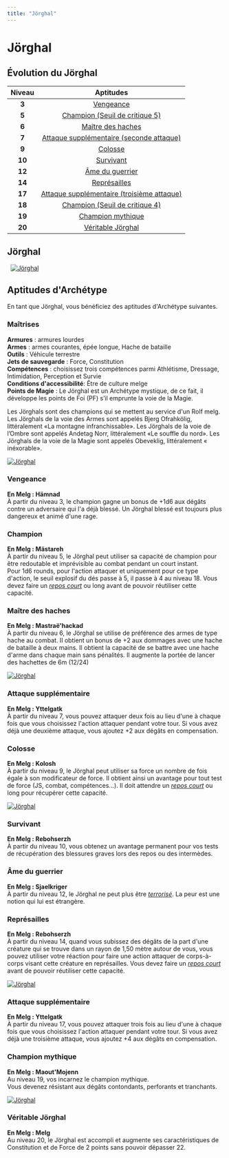 ```yaml
---
title: "Jörghal"
---
```

# Jörghal

## Évolution du Jörghal

|Niveau|Aptitudes|
|:-:|:-:|
|**3**|[Vengeance](#vengeance)|
|**5**|[Champion (Seuil de critique 5)](#champion)|
|**6**|[Maître des haches](#maitre-des-haches)|
|**7**|[Attaque supplémentaire (seconde attaque) ](#attaque-supplementaire)|
|**9**|[Colosse](#colosse)|
|**10**|[Survivant](#survivant)|
|**12**|[Âme du guerrier](#ame-du-guerrier)|
|**14**|[Représailles](#represailles)|
|**17**|[Attaque supplémentaire (troisième attaque) ](#attaque-supplementaire)|
|**18**|[Champion (Seuil de critique 4)](#champion)|
|**19**|[Champion mythique](#champion-mythique)|
|**20**|[Véritable Jörghal](#veritable-jorghal)|

## Jörghal
&nbsp;
[![Jörghal](https://www.douaratil.fr/illustrations/archetype/jorghal300.jpeg)](https://www.douaratil.fr/illustrations/archetype/jorghal.jpeg)  

## Aptitudes d'Archétype  
En tant que Jörghal, vous bénéficiez des aptitudes d'Archétype suivantes.  

### Maîtrises  
**Armures** :  armures lourdes    
**Armes** : armes courantes, épée longue, Hache de bataille    
**Outils** :  Véhicule terrestre  
**Jets de sauvegarde** : Force, Constitution  
**Compétences** : choisissez trois compétences parmi Athlétisme, Dressage, Intimidation, Perception et Survie   
**Conditions d'accessibilité**: Être de culture melge  
**Points de Magie** : Le Jörghal est un Archétype mystique, de ce fait, il développe les points de Foi (PF) s’il emprunte la voie de la Magie.  

Les Jörghals sont des champions qui se mettent au service d'un Rolf melg.  
Les Jörghals de la voie des Armes sont appelés Bjerg Ofrahkölig, littéralement «La montagne infranchissable». Les Jörghals de la voie de l’Ombre sont appelés Andetag Norr, littéralement «Le souffle du nord». Les Jörghals de la voie de la Magie sont appelés Obeveklig, littéralement « inéxorable».   

[![Jörghal](https://www.douaratil.fr/illustrations/archetype/jorghal2300.jpeg)](https://www.douaratil.fr/illustrations/archetype/jorghal2.jpeg)  

### Vengeance    
**En Melg : Hämnad**  
À partir du niveau 3, le champion gagne un bonus de +1d6 aux dégâts contre un adversaire qui l'a déjà blessé. Un Jörghal blessé est toujours plus dangereux et animé d'une rage.   

### Champion  
**En Melg : Mästareh**  
À partir du niveau 5, le Jörghal peut utiliser sa capacité de champion pour être redoutable et imprévisible au combat pendant un court instant.  
Pour 1d6 rounds, pour l'action attaquer et uniquement pour ce type d'action, le seuil explosif du dés passe à 5, il passe à 4 au niveau 18. Vous devez faire un [_repos court_](/gerer-la-sante-du-personnage/#repos-court) ou long avant de pouvoir réutiliser cette capacité.  

### Maître des haches
**En Melg : Mastraë'hackad**  
À partir du niveau 6, le Jörghal se utilise de préférence des armes de type hache au combat. Il obtient un bonus de +2 aux dommages avec une hache de bataille à deux mains. Il obtient la capacité de se battre avec une hache d'arme dans chaque main sans pénalités. Il augmente la portée de lancer des hachettes de 6m (12/24)

[![Jörghal](https://www.douaratil.fr/illustrations/archetype/jorghal3300.jpeg)](https://www.douaratil.fr/illustrations/archetype/jorghal3.jpeg)  

### Attaque supplémentaire  
**En Melg : Yttelgatk**  
À partir du niveau 7, vous pouvez attaquer deux fois au lieu d'une à chaque fois que vous choisissez l'action attaquer pendant votre tour. Si vous avez déjà une deuxième attaque, vous ajoutez +2 aux dégâts en compensation.

### Colosse  
**En Melg : Kolosh**  
À partir du niveau 9, le Jörghal peut utiliser sa force un nombre de fois égale à son modificateur de force. Il obtient ainsi un avantage pour tout test de force (JS, combat, compétences...). Il doit attendre un [_repos court_](/gerer-la-sante-du-personnage/#repos-court) ou long pour récupérer cette capacité.   

[![Jörghal](https://www.douaratil.fr/illustrations/archetype/jorghal4300.jpeg)](https://www.douaratil.fr/illustrations/archetype/jorghal4.jpeg)  

### Survivant
**En Melg : Rebohserzh**  
À partir du niveau 10, vous obtenez un avantage permanent pour vos tests de récupération des blessures graves lors des repos ou des intermèdes.

### Âme du guerrier  
**En Melg : Sjaelkriger**  
À partir du niveau 12, le Jörghal ne peut plus être [_terrorisé_](/gerer-la-sante-du-personnage/#terrorise). La peur est une notion qui lui est étrangère.     

### Représailles  
**En Melg : Rebohserzh**  
À partir du niveau 14, quand vous subissez des dégâts de la part d'une créature qui se trouve dans un rayon de 1,50 mètre autour de vous, vous pouvez utiliser votre réaction pour faire une action attaquer de corps-à-corps visant cette créature en représailles. Vous devez faire un [_repos court_](/gerer-la-sante-du-personnage/#repos-court) avant de pouvoir réutiliser cette capacité.   

[![Jörghal](https://www.douaratil.fr/illustrations/archetype/jorghal5300.jpeg)](https://www.douaratil.fr/illustrations/archetype/jorghal5.jpeg)  

### Attaque supplémentaire  
**En Melg : Yttelgatk**  
À partir du niveau 17, vous pouvez attaquer trois fois au lieu d'une à chaque fois que vous choisissez l'action attaquer pendant votre tour. Si vous avez déjà une troisième attaque, vous ajoutez +4 aux dégâts en compensation.  

### Champion mythique
**En Melg : Maout'Mojenn**  
Au niveau 19, vos incarnez le champion mythique.  
Vous devenez résistant aux dégâts contondants, perforants et tranchants.  

[![Jörghal](https://www.douaratil.fr/illustrations/archetype/jorghal6300.jpeg)](https://www.douaratil.fr/illustrations/archetype/jorghal6.jpeg)  

### Véritable Jörghal
**En Melg : Melg**  
Au niveau 20, le Jörghal est accompli et augmente ses caractéristiques de Constitution et de Force de 2 points sans pouvoir dépasser 22.
